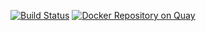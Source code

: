  [![Build Status](https://travis-ci.org/CancerCollaboratory/dockstore-tool-bwa-samse.svg)](https://travis-ci.org/CancerCollaboratory/dockstore-tool-bwa-samse)
 [![Docker Repository on Quay](https://quay.io/repository/collaboratory/dockstore-tool-bwa-samse/status "Docker Repository on Quay")](https://quay.io/repository/collaboratory/dockstore-tool-bwa-samse)
